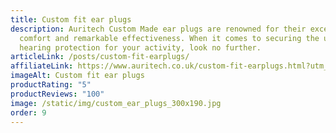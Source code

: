 ```yaml
---
title: Custom fit ear plugs
description: Auritech Custom Made ear plugs are renowned for their exceptional
  comfort and remarkable effectiveness. When it comes to securing the ultimate
  hearing protection for your activity, look no further.
articleLink: /posts/custom-fit-earplugs/
affiliateLink: https://www.auritech.co.uk/custom-fit-earplugs.html?utm_source=arragon_affiliates&utm_content=homae_page
imageAlt: Custom fit ear plugs
productRating: "5"
productReviews: "100"
image: /static/img/custom_ear_plugs_300x190.jpg
order: 9
---
```

